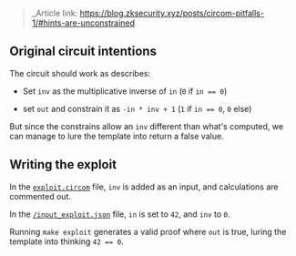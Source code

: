 > _Article link: https://blog.zksecurity.xyz/posts/circom-pitfalls-1/#hints-are-unconstrained

## Original circuit intentions

The circuit should work as describes:

- Set `inv` as the multiplicative inverse of `in` (`0` if `in == 0`)

- set `out` and constrain it as `-in * inv + 1` (`1` if `in == 0`, `0` else)

But since the constrains allow an `inv` different than what's computed, we can manage to lure the template into return a false value.

## Writing the exploit

In the [`exploit.circom`](/zkSecurity/exploit.circom) file, `inv` is added as an input, and calculations are commented out.

In the [`/input_exploit.json`](/zkSecurity/input_exploit.json) file, `in` is set to `42`, and `inv` to `0`.

Running `make exploit` generates a valid proof where `out` is true, luring the template into thinking `42 == 0`.